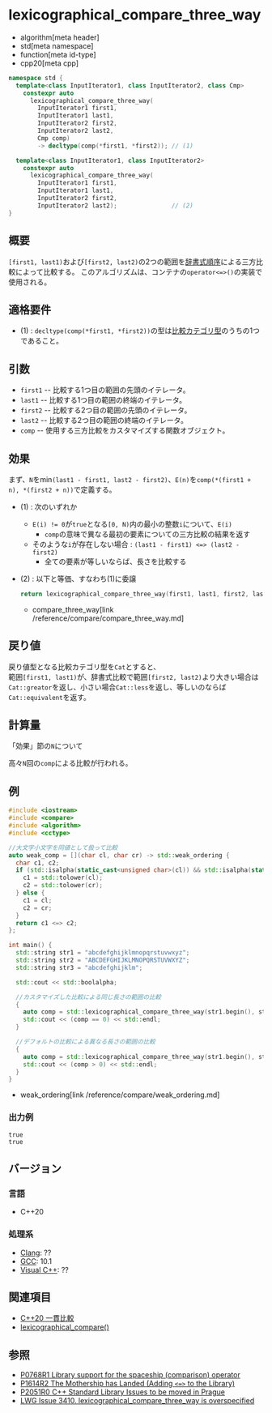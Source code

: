 # lexicographical_compare_three_way
* algorithm[meta header]
* std[meta namespace]
* function[meta id-type]
* cpp20[meta cpp]

```cpp
namespace std {
  template<class InputIterator1, class InputIterator2, class Cmp>
    constexpr auto
      lexicographical_compare_three_way(
        InputIterator1 first1,
        InputIterator1 last1,
        InputIterator2 first2,
        InputIterator2 last2,
        Cmp comp)
        -> decltype(comp(*first1, *first2)); // (1)

  template<class InputIterator1, class InputIterator2>
    constexpr auto
      lexicographical_compare_three_way(
        InputIterator1 first1,
        InputIterator1 last1,
        InputIterator2 first2,
        InputIterator2 last2);               // (2)
}
```


## 概要

`[first1, last1)`および`[first2, last2)`の2つの範囲を[辞書式順序](lexicographical_compare.md)による三方比較によって比較する。
このアルゴリズムは、コンテナの`operator<=>()`の実装で使用される。


## 適格要件

- (1) : `decltype(comp(*first1, *first2))`の型は[比較カテゴリ型](/reference/compare.md)のうちの1つであること。

## 引数

- `first1` -- 比較する1つ目の範囲の先頭のイテレータ。
- `last1` -- 比較する1つ目の範囲の終端のイテレータ。
- `first2` -- 比較する2つ目の範囲の先頭のイテレータ。
- `last2` -- 比較する2つ目の範囲の終端のイテレータ。
- `comp` -- 使用する三方比較をカスタマイズする関数オブジェクト。

## 効果

まず、`N`をmin`(last1 - first1, last2 - first2)`、`E(n)`を`comp(*(first1 + n), *(first2 + n))`で定義する。

- (1) : 次のいずれか
    - `E(i) != 0`が`true`となる`[0, N)`内の最小の整数`i`について、`E(i)`
        - `comp`の意味で異なる最初の要素についての三方比較の結果を返す
    - そのような`i`が存在しない場合 : `(last1 - first1) <=> (last2 - first2)`
        - 全ての要素が等しいならば、長さを比較する

- (2) : 以下と等価、すなわち(1)に委譲
  ```cpp
  return lexicographical_compare_three_way(first1, last1, first2, last2, compare_three_way());
  ```
  * compare_three_way[link /reference/compare/compare_three_way.md]


## 戻り値

戻り値型となる比較カテゴリ型を`Cat`とすると、  
範囲`[first1, last1)`が、辞書式比較で範囲`[first2, last2)`より大きい場合は`Cat::greator`を返し、小さい場合`Cat::less`を返し、等しいのならば`Cat::equivalent`を返す。

## 計算量

「効果」節の`N`について

高々`N`回の`comp`による比較が行われる。

## 例
```cpp example
#include <iostream>
#include <compare>
#include <algorithm>
#include <cctype>

//大文字小文字を同値として扱って比較
auto weak_comp = [](char cl, char cr) -> std::weak_ordering {
  char c1, c2;
  if (std::isalpha(static_cast<unsigned char>(cl)) && std::isalpha(static_cast<unsigned char>(cr))) {
    c1 = std::tolower(cl);
    c2 = std::tolower(cr);
  } else {
    c1 = cl;
    c2 = cr;
  }
  return c1 <=> c2;
};

int main() {
  std::string str1 = "abcdefghijklmnopqrstuvwxyz";
  std::string str2 = "ABCDEFGHIJKLMNOPQRSTUVWXYZ";
  std::string str3 = "abcdefghijklm";

  std::cout << std::boolalpha;

  //カスタマイズした比較による同じ長さの範囲の比較
  {
    auto comp = std::lexicographical_compare_three_way(str1.begin(), str1.end(), str2.begin(), str2.end(), weak_comp);
    std::cout << (comp == 0) << std::endl;
  }

  //デフォルトの比較による異なる長さの範囲の比較
  {
    auto comp = std::lexicographical_compare_three_way(str1.begin(), str1.end(), str3.begin(), str3.end());
    std::cout << (comp > 0) << std::endl;
  }
}
```
  * weak_ordering[link /reference/compare/weak_ordering.md]

### 出力例
```
true
true
```

## バージョン
### 言語
- C++20

### 処理系
- [Clang](/implementation.md#clang): ??
- [GCC](/implementation.md#gcc): 10.1
- [Visual C++](/implementation.md#visual_cpp): ??

## 関連項目

- [C++20 一貫比較](/lang/cpp20/consistent_comparison.md)
- [lexicographical_compare()](lexicographical_compare.md)


## 参照

- [P0768R1 Library support for the spaceship (comparison) operator](http://wg21.link/p0768)
- [P1614R2 The Mothership has Landed (Adding `<=>` to the Library)](http://wg21.link/p1614)
- [P2051R0 C++ Standard Library Issues to be moved in Prague](http://www.open-std.org/jtc1/sc22/wg21/docs/papers/2020/p2051r0.html)
- [LWG Issue 3410. lexicographical_compare_three_way is overspecified](https://cplusplus.github.io/LWG/issue3410)

